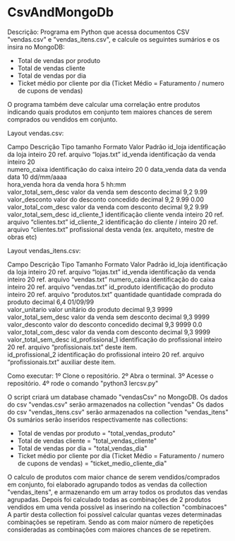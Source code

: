 # CsvAndMongoDb

Descrição:
  Programa em Python que acessa documentos CSV "vendas.csv" e "vendas_itens.csv", e calcule os seguintes sumários e os insira no MongoDB:

  - Total de vendas por produto
  - Total de vendas cliente
  - Total de vendas por dia
  - Ticket médio por cliente por dia (Ticket Médio = Faturamento / numero de cupons de vendas)
  
  O programa também deve calcular uma correlação entre produtos indicando quais produtos em conjunto tem maiores chances de       serem comprados ou vendidos em conjunto.
  
Layout vendas.csv:

  Campo	                      Descrição	                Tipo	      tamanho	    Formato	          Valor Padrão
id_loja	              identificação da loja	          inteiro	        20		                  ref. arquivo “lojas.txt”
id_venda	            identificação da venda	        inteiro	        20		
numero_caixa	        identificação do caixa	        inteiro	        20		                            0
data_venda	          data da venda	                    data	        10	    dd/mm/aaaa	
hora_venda	          hora da venda	                    hora	         5	         hh:mm	
valor_total_sem_desc	valor da venda sem desconto	    decimal	        9,2	          9.99	
valor_desconto	      valor do desconto concedido	    decimal	        9,2	          9.99                 0.00
valor_total_com_desc	valor da venda com desconto	    decimal	        9,2	          9.99	    valor_total_sem_desc
id_cliente_1	        identificação cliente venda	    inteiro	        20		                  ref. arquivo “clientes.txt”
id_cliente_2	        identificação do cliente / 	    inteiro	        20		                  ref. arquivo “clientes.txt”
                      profissional desta venda
                      (ex. arquiteto, mestre 
                      de obras etc)


Layout vendas_itens.csv:

  Campo	                     Descrição	                  Tipo	  Tamanho	    Formato	      Valor Padrão
id_loja	              identificação da loja	            inteiro	    20		                ref. arquivo “lojas.txt”
id_venda	            identificação da venda	          inteiro	    20		                ref. arquivo “vendas.txt”
numero_caixa	        identificação do caixa	          inteiro	    20		                ref. arquivo “vendas.txt”
id_produto	          identificação do produto	        inteiro	    20		                ref. arquivo “produtos.txt”
quantidade	          quantidade comprada do produto	  decimal	    6,4	    01/09/99	
valor_unitario	      valor unitário do produto	        decimal	    9,3	      9999	
valor_total_sem_desc	valor da venda sem desconto	      decimal	    9,3	      9999	
valor_desconto	      valor do desconto concedido	      decimal	    9,3	      9999	      0.0
valor_total_com_desc	valor da venda com desconto	      decimal	    9,3	      9999	      valor_total_sem_desc
id_profissional_1	    identificação do profissional     inteiro	    20		                ref. arquivo “profissionais.txt”
                      deste item.	
id_profissional_2     identificação do profissional     inteiro	    20		                ref. arquivo “profissionais.txt”
                      auxiliar deste item.	


Como executar:
1º Clone o repositório.
2º Abra o terminal.
3º Acesse o repositório.
4º rode o comando "python3 lercsv.py"


O script criará um database chamado "vendasCsv" no MongoDB.
Os dados do csv "vendas.csv" serão armazenados na collection "vendas"
Os dados do csv "vendas_itens.csv" serão armazenados na collection "vendas_itens"
Os sumários serão inseridos respectivamente nas collections:

  - Total de vendas por produto = "total_vendas_produto"
  - Total de vendas cliente = "total_vendas_cliente"
  - Total de vendas por dia = "total_vendas_dia"
  - Ticket médio por cliente por dia (Ticket Médio = Faturamento / numero de cupons de vendas) = "ticket_medio_cliente_dia"

O calculo de produtos com maior chance de serem vendidos/comprados em conjunto, foi elaborado agrupando todos as vendas da collection "vendas_itens", e armazenando em um array todos os produtos das vendas agrupadas.
Depois foi calculado todas as combinações de 2 produtos vendidos em uma venda possível as inserindo na collection "combinacoes"
A partir desta collection foi possível calcular quantas vezes determinadas combinações se repetiram. Sendo as com maior número de repetições consideradas as combinações com maiores chances de se repetirem.

